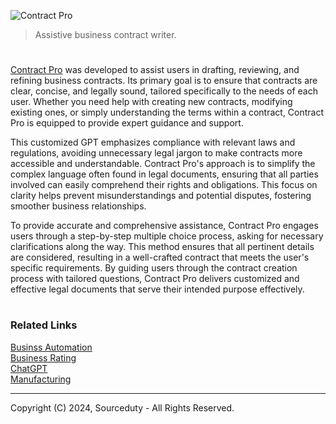 ![Contract Pro](https://github.com/user-attachments/assets/24d79406-77f8-4994-b96e-00aef579bf6a)

> Assistive business contract writer.

#

[Contract Pro](https://chatgpt.com/g/g-yuOR3dJcF-contract-pro) was developed to assist users in drafting, reviewing, and refining business contracts. Its primary goal is to ensure that contracts are clear, concise, and legally sound, tailored specifically to the needs of each user. Whether you need help with creating new contracts, modifying existing ones, or simply understanding the terms within a contract, Contract Pro is equipped to provide expert guidance and support.

This customized GPT emphasizes compliance with relevant laws and regulations, avoiding unnecessary legal jargon to make contracts more accessible and understandable. Contract Pro's approach is to simplify the complex language often found in legal documents, ensuring that all parties involved can easily comprehend their rights and obligations. This focus on clarity helps prevent misunderstandings and potential disputes, fostering smoother business relationships.

To provide accurate and comprehensive assistance, Contract Pro engages users through a step-by-step multiple choice process, asking for necessary clarifications along the way. This method ensures that all pertinent details are considered, resulting in a well-crafted contract that meets the user's specific requirements. By guiding users through the contract creation process with tailored questions, Contract Pro delivers customized and effective legal documents that serve their intended purpose effectively.

#
### Related Links

[Businss Automation](https://github.com/sourceduty/Business_Automation)
<br>
[Business Rating](https://github.com/sourceduty/Business_Rating)
<br>
[ChatGPT](https://github.com/sourceduty/ChatGPT)
<br>
[Manufacturing](https://github.com/sourceduty/Manufacturing)

***
Copyright (C) 2024, Sourceduty - All Rights Reserved.
